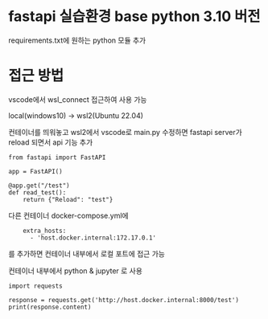 # fastapi 실습환경 base python 3.10 버전

requirements.txt에 원하는 python 모듈 추가

# 접근 방법
vscode에서 wsl_connect 접근하여 사용 가능

local(windows10) -> wsl2(Ubuntu 22.04)

컨테이너를 띄워놓고 wsl2에서 vscode로 main.py 수정하면 fastapi server가 reload 되면서 api 기능 추가

```
from fastapi import FastAPI

app = FastAPI()

@app.get("/test")
def read_test():
    return {"Reload": "test"}
```



다른 컨테이너 docker-compose.yml에  
```
    extra_hosts:
      - 'host.docker.internal:172.17.0.1'
```

를 추가하면 컨테이너 내부에서 로컬 포트에 접근 가능


컨테이너 내부에서 python & jupyter 로 사용
```
import requests

response = requests.get('http://host.docker.internal:8000/test')
print(response.content)
```